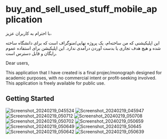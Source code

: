 # buy_and_sell_used_stuff_mobile_application


با احترام به کاربران عزیز،

این اپلیکیشنی که من ساخته‌ام، یک پروژه نهایی/منوگراف است که برای دانشگاه ساخته شده و هیچ هدف تجاری یا بدست آوردن درآمدی ندارد. این اپلیکیشن برای استفاده عموم رایگان و قابل دسترس است.

Dear users,

This application that I have created is a final projec/monograph designed for academic purposes, with no commercial intent or profit-seeking involved. This application is freely available for public use.

## Getting Started

![Screenshot_20240219_045524](https://github.com/MohammadHanifShams/buy-and-sell-used-stuff-mobile-application/assets/100742933/31458e16-de01-4cdf-a611-e46ecd1addc6)
![Screenshot_20240219_045947](https://github.com/MohammadHanifShams/buy-and-sell-used-stuff-mobile-application/assets/100742933/b325528a-a7c4-4c53-a82b-4336e5de9349)
![Screenshot_20240219_050712](https://github.com/MohammadHanifShams/buy-and-sell-used-stuff-mobile-application/assets/100742933/4b721f1d-5ceb-4772-a2f9-e1a9257ed01b)
![Screenshot_20240219_050708](https://github.com/MohammadHanifShams/buy-and-sell-used-stuff-mobile-application/assets/100742933/8ef2a624-fde7-4526-b9b6-308d5c1cb3c5)
![Screenshot_20240219_050702](https://github.com/MohammadHanifShams/buy-and-sell-used-stuff-mobile-application/assets/100742933/dac6b3bf-61af-4c08-98a8-3a77f4e850f4)
![Screenshot_20240219_050659](https://github.com/MohammadHanifShams/buy-and-sell-used-stuff-mobile-application/assets/100742933/1e7d2795-4b1a-4c02-b062-31d48c1edc8f)
![Screenshot_20240219_050649](https://github.com/MohammadHanifShams/buy-and-sell-used-stuff-mobile-application/assets/100742933/c1f20702-034b-495b-a5e5-93f74ae3b090)
![Screenshot_20240219_50645](https://github.com/MohammadHanifShams/buy-and-sell-used-stuff-mobile-application/assets/100742933/d939d55b-fc88-4d3a-84e3-5c90b6afd8db)
![Screenshot_20240219_050642](https://github.com/MohammadHanifShams/buy-and-sell-used-stuff-mobile-application/assets/100742933/32f0eb89-fe7c-4ff2-b5e0-31d6b0892f29)
![Screenshot_20240219_050639](https://github.com/MohammadHanifShams/buy-and-sell-used-stuff-mobile-application/assets/100742933/0719e2a1-8a46-48b3-910b-00c4eaed5be2)


